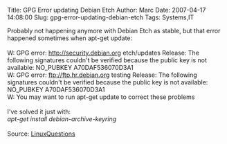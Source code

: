 Title: GPG Error updating Debian Etch
Author: Marc
Date: 2007-04-17 14:08:00
Slug: gpg-error-updating-debian-etch
Tags: Systems,IT

Probably not happening anymore with Debian Etch as stable, but that error happened sometimes when apt-get update:<br/><br/>W: <span class="blsp-spelling-error" id="SPELLING_ERROR_0">GPG</span> error: http://security.debian.org etch/updates Release: The following signatures couldn't be verified because the public key is not available: NO_<span class="blsp-spelling-error" id="SPELLING_ERROR_1">PUBKEY</span> A70<span class="blsp-spelling-error" id="SPELLING_ERROR_2">DAF</span>536070D3A1<br/>W: <span class="blsp-spelling-error" id="SPELLING_ERROR_3">GPG</span> error: ftp://ftp.hr.debian.org testing Release: The following signatures couldn't be verified because the public key is not available: NO_<span class="blsp-spelling-error" id="SPELLING_ERROR_4">PUBKEY</span> A70<span class="blsp-spelling-error" id="SPELLING_ERROR_5">DAF</span>536070D3A1<br/>W: You may want to run apt-get update to correct these problems<br/><br/>I've solved it just with:<br/><span style="font-style: italic">apt-get install <span class="blsp-spelling-error" id="SPELLING_ERROR_6">debian</span>-archive-keyring</span><br/><br/>Source: [<span class="blsp-spelling-error" id="SPELLING_ERROR_7">LinuxQuestions</span>](http://www.linuxquestions.org/questions/showthread.php?t=533672&amp;highlight=apt-get+public+key+gpg+error)